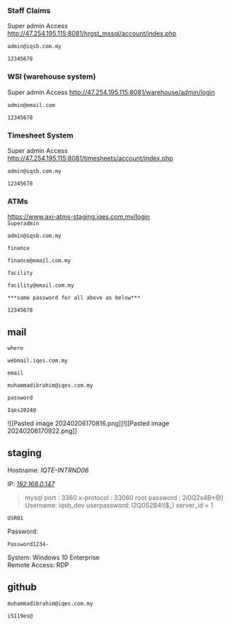 ### Staff Claims
Super admin Access 
http://47.254.195.115:8081/hrgst_mssql/account/index.php
```
admin@iqsb.com.my
```
```
12345678
```

### WSI (warehouse system)
Super admin Access
http://47.254.195.115:8081/warehouse/admin/login
```
admin@email.com
```
```
12345678
```

### Timesheet System
Super admin Access
http://47.254.195.115:8081/timesheets/account/index.php
```
admin@iqsb.com.my
```
```
12345678
```

### ATMs 
https://www.axi-atms-staging.iqes.com.my/login  
`Superadmin` 
```
admin@iqsb.com.my
```
`finance`
```
finance@email.com.my
```
`facility`
```
facility@email.com.my  
```
`***same password for all above as below***`
```
12345678
```

## mail
`where`
```
webmail.iqes.com.my
```
`email`
```
muhammadibrahim@iqes.com.my
```
`password`
```
Iqes2024@
```
![[Pasted image 20240206170816.png]]![[Pasted image 20240206170922.png]]
## staging 
Hostname: *IQTE-INTRND06*  
  
IP: *[192.168.0.147](https://192.168.0.147/ "https://192.168.0.147")*  
>mysql
port : 3360
x-protocol : 33060
root password : 2i0Q2s4B*@)
Username: iqsb_dev
userpassword: I2Q0S2B4!($_)
server_id = 1
```
USR01
```
Password:
```  
Password1234-
```

System: Windows 10 Enterprise  
Remote Access: RDP
## github 
```
muhammadibrahim@iqes.com.my
```
```
i5119es@
```
